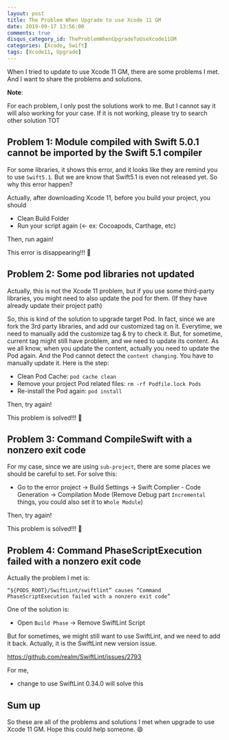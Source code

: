 ```yaml
---
layout: post
title: The Problem When Upgrade to use Xcode 11 GM
date: 2019-09-17 13:56:00
comments: true
disqus_category_id: TheProblemWhenUpgradeToUseXcode11GM
categories: [Xcode, Swift]
tags: [Xcode11, Upgrade]
---
```


When I tried to update to use Xcode 11 GM, there are some problems I met. And I want to share the problems and solutions.

**Note**:

For each problem, I only post the solutions work to me. But I cannot say it will also working for your case. If it is not working, please try to search other solution TOT

## Problem 1: Module compiled with Swift 5.0.1 cannot be imported by the Swift 5.1 compiler

For some libraries, it shows this error, and it looks like they are remind you to use `Swift5.1`. But we are know that Swift5.1 is even not released yet. So why this error happen?

Actually, after downloading Xcode 11, before you build your project, you should

- Clean Build Folder
- Run your script again (<- ex: Cocoapods, Carthage, etc)

Then, run again!

This error is disappearing!!! :tada:

## Problem 2: Some pod libraries not updated

Actually, this is not the Xcode 11 problem, but if you use some third-party libraries, you might need to also update the pod for them.
(If they have already update their project path)

So, this is kind of the solution to upgrade target Pod. In fact, since we are fork the 3rd party libraries, and add our customized tag on it. Everytime, we need to manually add the customize tag & try to check it. But, for sometime, current tag might still have problem, and we need to update its content. As we all know, when you update the content, actually you need to update the Pod again. And the Pod cannot detect the `content changing`. You have to manually update it. Here is the step:

- Clean Pod Cache: `pod cache clean`
- Remove your project Pod related files: `rm -rf Podfile.lock Pods`
- Re-install the Pod again: `pod install`

Then, try again!

This problem is solved!!! :tada:

## Problem 3: Command CompileSwift with a nonzero exit code

For my case, since we are using `sub-project`, there are some places we should be careful to set. For solve this:

- Go to the error project -> Build Settings -> Swift Complier - Code Generation -> Compilation Mode (Remove Debug part `Incremental` things, you could also set it to `Whole Module`)

Then, try again!

This problem is solved!!! :tada:

## Problem 4: Command PhaseScriptExecution failed with a nonzero exit code

Actually the problem I met is:

```shell
“${PODS_ROOT}/SwiftLint/swiftlint” causes “Command PhaseScriptExecution failed with a nonzero exit code”
```

One of the solution is:

- Open `Build Phase` -> Remove SwiftLint Script

But for sometimes, we might still want to use SwiftLint, and we need to add it back. Actually, it is the SwiftLint new version issue.

<https://github.com/realm/SwiftLint/issues/2793>

For me,

- change to use SwiftLint 0.34.0 will solve this

## Sum up

So these are all of the problems and solutions I met when upgrade to use Xcode 11 GM. Hope this could help someone. :smile:
